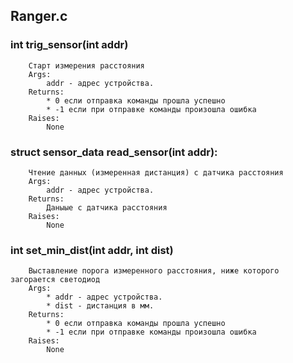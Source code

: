 Ranger.c 
--------

### int trig_sensor(int addr)
        Старт измерения расстояния
        Args:
            addr - адрес устройства.
        Returns:
            * 0 если отправка команды прошла успешно
            * -1 если при отправке команды произошла ошибка
        Raises:
            None

    
### struct sensor_data read_sensor(int addr):
        Чтение данных (измеренная дистанция) с датчика расстояния
        Args:
            addr - адрес устройства.
        Returns:
            Даныые с датчика расстояния
        Raises:
            None
   
### int set_min_dist(int addr, int dist)
        Выставление порога измеренного расстояния, ниже которого загорается светодиод
        Args:
            * addr - адрес устройства.
            * dist - дистанция в мм.
        Returns:
            * 0 если отправка команды прошла успешно
            * -1 если при отправке команды произошла ошибка
        Raises:
            None
